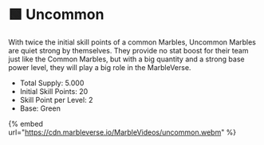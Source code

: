 # 🟩 Uncommon

With twice the initial skill points of a common Marbles, Uncommon Marbles are quiet strong by themselves. They provide no stat boost for their team just like the Common Marbles, but with a big quantity and a strong base power level, they will play a big role in the MarbleVerse.



* Total Supply: 5.000
* Initial Skill Points: 20
* Skill Point per Level: 2
* Base: Green

{% embed url="https://cdn.marbleverse.io/MarbleVideos/uncommon.webm" %}
